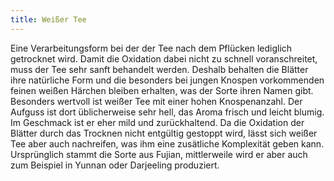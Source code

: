 ```yaml
---
title: Weißer Tee
---
```

Eine Verarbeitungsform bei der der Tee nach dem Pflücken lediglich getrocknet wird. Damit die Oxidation dabei nicht zu schnell voranschreitet, muss der Tee sehr sanft behandelt werden. Deshalb behalten die Blätter ihre natürliche Form und die besonders bei jungen Knospen vorkommenden feinen weißen Härchen bleiben erhalten, was der Sorte ihren Namen gibt. Besonders wertvoll ist weißer Tee mit einer hohen Knospenanzahl. Der Aufguss ist dort üblicherweise sehr hell, das Aroma frisch und leicht blumig. Im Geschmack ist er eher mild und zurückhaltend. Da die Oxidation der Blätter durch das Trocknen nicht entgültig gestoppt wird, lässt sich weißer Tee aber auch nachreifen, was ihm eine zusätliche Komplexität geben kann. Ursprünglich stammt die Sorte aus Fujian, mittlerweile wird er aber auch zum Beispiel in Yunnan oder Darjeeling produziert.
